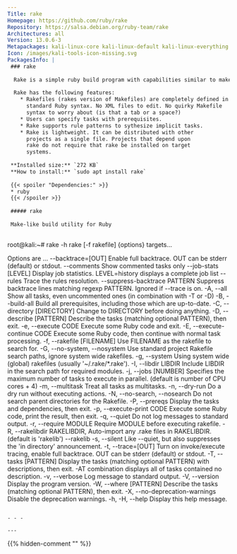 ```yaml
---
Title: rake
Homepage: https://github.com/ruby/rake
Repository: https://salsa.debian.org/ruby-team/rake
Architectures: all
Version: 13.0.6-3
Metapackages: kali-linux-core kali-linux-default kali-linux-everything kali-linux-headless kali-linux-large kali-linux-nethunter kali-linux-wsl kali-tools-exploitation kali-tools-information-gathering kali-tools-passwords kali-tools-post-exploitation kali-tools-reporting kali-tools-reverse-engineering kali-tools-social-engineering kali-tools-top10 kali-tools-vulnerability kali-tools-web 
Icon: /images/kali-tools-icon-missing.svg
PackagesInfo: |
 ### rake
 
  Rake is a simple ruby build program with capabilities similar to make.
   
  Rake has the following features:
    * Rakefiles (rakes version of Makefiles) are completely defined in
      standard Ruby syntax. No XML files to edit. No quirky Makefile
      syntax to worry about (is that a tab or a space?)
    * Users can specify tasks with prerequisites.
    * Rake supports rule patterns to sythesize implicit tasks.
    * Rake is lightweight. It can be distributed with other
      projects as a single file. Projects that depend upon
      rake do not require that rake be installed on target
      systems.
 
 **Installed size:** `272 KB`  
 **How to install:** `sudo apt install rake`  
 
 {{< spoiler "Dependencies:" >}}
 * ruby
 {{< /spoiler >}}
 
 ##### rake
 
 Make-like build utility for Ruby
 
 ```
 root@kali:~# rake -h
 rake [-f rakefile] {options} targets...
 
 Options are ...
         --backtrace=[OUT]            Enable full backtrace.  OUT can be stderr (default) or stdout.
         --comments                   Show commented tasks only
         --job-stats [LEVEL]          Display job statistics. LEVEL=history displays a complete job list
         --rules                      Trace the rules resolution.
         --suppress-backtrace PATTERN Suppress backtrace lines matching regexp PATTERN. Ignored if --trace is on.
     -A, --all                        Show all tasks, even uncommented ones (in combination with -T or -D)
     -B, --build-all                  Build all prerequisites, including those which are up-to-date.
     -C, --directory [DIRECTORY]      Change to DIRECTORY before doing anything.
     -D, --describe [PATTERN]         Describe the tasks (matching optional PATTERN), then exit.
     -e, --execute CODE               Execute some Ruby code and exit.
     -E, --execute-continue CODE      Execute some Ruby code, then continue with normal task processing.
     -f, --rakefile [FILENAME]        Use FILENAME as the rakefile to search for.
     -G, --no-system, --nosystem      Use standard project Rakefile search paths, ignore system wide rakefiles.
     -g, --system                     Using system wide (global) rakefiles (usually '~/.rake/*.rake').
     -I, --libdir LIBDIR              Include LIBDIR in the search path for required modules.
     -j, --jobs [NUMBER]              Specifies the maximum number of tasks to execute in parallel. (default is number of CPU cores + 4)
     -m, --multitask                  Treat all tasks as multitasks.
     -n, --dry-run                    Do a dry run without executing actions.
     -N, --no-search, --nosearch      Do not search parent directories for the Rakefile.
     -P, --prereqs                    Display the tasks and dependencies, then exit.
     -p, --execute-print CODE         Execute some Ruby code, print the result, then exit.
     -q, --quiet                      Do not log messages to standard output.
     -r, --require MODULE             Require MODULE before executing rakefile.
     -R, --rakelibdir RAKELIBDIR,     Auto-import any .rake files in RAKELIBDIR. (default is 'rakelib')
         --rakelib
     -s, --silent                     Like --quiet, but also suppresses the 'in directory' announcement.
     -t, --trace=[OUT]                Turn on invoke/execute tracing, enable full backtrace. OUT can be stderr (default) or stdout.
     -T, --tasks [PATTERN]            Display the tasks (matching optional PATTERN) with descriptions, then exit. -AT combination displays all of tasks contained no description.
     -v, --verbose                    Log message to standard output.
     -V, --version                    Display the program version.
     -W, --where [PATTERN]            Describe the tasks (matching optional PATTERN), then exit.
     -X, --no-deprecation-warnings    Disable the deprecation warnings.
     -h, -H, --help                   Display this help message.
 ```
 
 - - -
 
---
```

{{% hidden-comment "<!--Do not edit anything above this line-->" %}}
